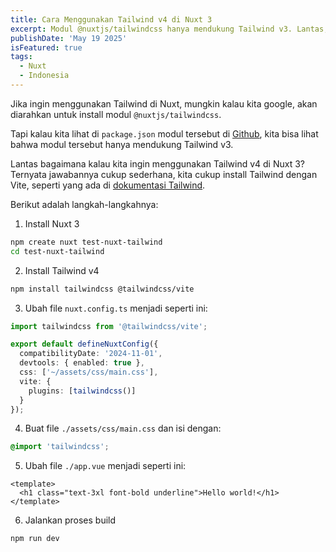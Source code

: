 ```yaml
---
title: Cara Menggunakan Tailwind v4 di Nuxt 3
excerpt: Modul @nuxtjs/tailwindcss hanya mendukung Tailwind v3. Lantas, bagaimana cara menggunakan Tailwind v4 di Nuxt 3?
publishDate: 'May 19 2025'
isFeatured: true
tags:
  - Nuxt
  - Indonesia
---
```


Jika ingin menggunakan Tailwind di Nuxt, mungkin kalau kita google, akan diarahkan untuk install modul `@nuxtjs/tailwindcss`.

Tapi kalau kita lihat di `package.json` modul tersebut di <a href="https://github.com/nuxt-modules/tailwindcss/blob/main/package.json" target="_blank" rel="noopener noreferrer">Github</a>, kita bisa lihat bahwa modul tersebut hanya mendukung Tailwind v3.

Lantas bagaimana kalau kita ingin menggunakan Tailwind v4 di Nuxt 3? Ternyata jawabannya cukup sederhana, kita cukup install Tailwind dengan Vite, seperti yang ada di <a href="https://tailwindcss.com/docs/installation/framework-guides/nuxt" target="_blank" rel="noopener noreferrer">dokumentasi Tailwind</a>.

Berikut adalah langkah-langkahnya:

1. Install Nuxt 3

```bash
npm create nuxt test-nuxt-tailwind
cd test-nuxt-tailwind
```

2. Install Tailwind v4

```bash
npm install tailwindcss @tailwindcss/vite
```

3. Ubah file `nuxt.config.ts` menjadi seperti ini:

```ts
import tailwindcss from '@tailwindcss/vite';

export default defineNuxtConfig({
  compatibilityDate: '2024-11-01',
  devtools: { enabled: true },
  css: ['~/assets/css/main.css'],
  vite: {
    plugins: [tailwindcss()]
  }
});
```

4. Buat file `./assets/css/main.css` dan isi dengan:

```css
@import 'tailwindcss';
```

5. Ubah file `./app.vue` menjadi seperti ini:

```vue
<template>
  <h1 class="text-3xl font-bold underline">Hello world!</h1>
</template>
```

6. Jalankan proses build

```bash
npm run dev
```

